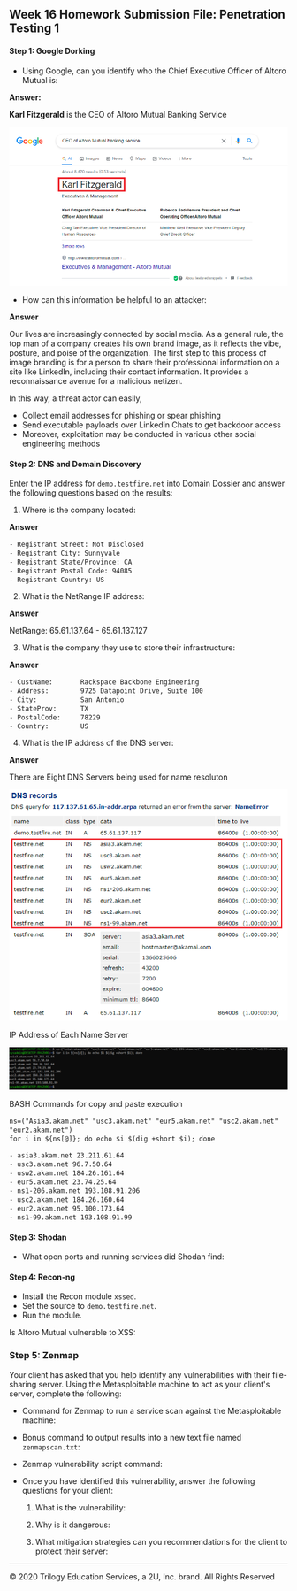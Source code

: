 ## Week 16 Homework Submission File: Penetration Testing 1

#### Step 1: Google Dorking


- Using Google, can you identify who the Chief Executive Officer of Altoro Mutual is:

**Answer:**

**Karl Fitzgerald** is the CEO of Altoro Mutual Banking Service

![](Images/ceo-from-google.png)

- How can this information be helpful to an attacker:

**Answer**

Our lives are increasingly connected by social media. As a general rule, the top man of a company creates his own brand image, as it reflects the vibe, posture, and poise of the organization. The first step to this process of image branding is for a person to share their professional information on a site like LinkedIn, including their contact information. It provides a reconnaissance avenue for a malicious netizen.

In this way, a threat actor can easily, 

- Collect email addresses for phishing or spear phishing
- Send executable payloads over Linkedin Chats to get backdoor access
- Moreover, exploitation may be conducted in various other social engineering methods

#### Step 2: DNS and Domain Discovery

Enter the IP address for `demo.testfire.net` into Domain Dossier and answer the following questions based on the results:

  1. Where is the company located:

  **Answer**

    - Registrant Street: Not Disclosed
    - Registrant City: Sunnyvale
    - Registrant State/Province: CA
    - Registrant Postal Code: 94085
    - Registrant Country: US
  
  2. What is the NetRange IP address:

  **Answer**

  NetRange: 65.61.137.64 - 65.61.137.127

  3. What is the company they use to store their infrastructure:

  **Answer**

    - CustName:       Rackspace Backbone Engineering
    - Address:        9725 Datapoint Drive, Suite 100
    - City:           San Antonio
    - StateProv:      TX
    - PostalCode:     78229
    - Country:        US 

  4. What is the IP address of the DNS server:

  **Answer**

  There are Eight DNS Servers being used for name resoluton

  ![](Images/dns-servers.png)

  IP Address of Each Name Server

  ![](Images/ip-of-dns-servers.PNG)

  BASH Commands for copy and paste execution
 
  ```
  ns=("Asia3.akam.net" "usc3.akam.net" "eur5.akam.net" "usc2.akam.net" "eur2.akam.net")
  for i in ${ns[@]}; do echo $i $(dig +short $i); done
  ```

    - asia3.akam.net 23.211.61.64
    - usc3.akam.net 96.7.50.64
    - usw2.akam.net 184.26.161.64
    - eur5.akam.net 23.74.25.64
    - ns1-206.akam.net 193.108.91.206
    - usc2.akam.net 184.26.160.64
    - eur2.akam.net 95.100.173.64
    - ns1-99.akam.net 193.108.91.99
  



#### Step 3: Shodan

- What open ports and running services did Shodan find:

#### Step 4: Recon-ng

- Install the Recon module `xssed`. 
- Set the source to `demo.testfire.net`. 
- Run the module. 

Is Altoro Mutual vulnerable to XSS: 

### Step 5: Zenmap

Your client has asked that you help identify any vulnerabilities with their file-sharing server. Using the Metasploitable machine to act as your client's server, complete the following:

- Command for Zenmap to run a service scan against the Metasploitable machine: 
 
- Bonus command to output results into a new text file named `zenmapscan.txt`:

- Zenmap vulnerability script command: 

- Once you have identified this vulnerability, answer the following questions for your client:
  1. What is the vulnerability:

  2. Why is it dangerous:

  3. What mitigation strategies can you recommendations for the client to protect their server:

---
© 2020 Trilogy Education Services, a 2U, Inc. brand. All Rights Reserved
